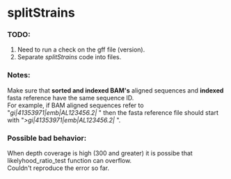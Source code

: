 # splitStrains

### TODO:
1) Need to run a check on the gff file (version).  
2) Separate *splitStrains* code into files.

### Notes:    
Make sure that <b>sorted and indexed BAM's</b>  aligned sequences and <b>indexed </b> fasta reference have the same sequence ID.  
For example, if BAM aligned sequences refer to "*gi|41353971|emb|AL123456.2|* " then the fasta reference file should start with "*>gi|41353971|emb|AL123456.2|* ".

### Possible bad behavior:
When depth coverage is high (300 and greater) it is possibe that likelyhood_ratio_test function can overflow.  
Couldn't reproduce the error so far.  
